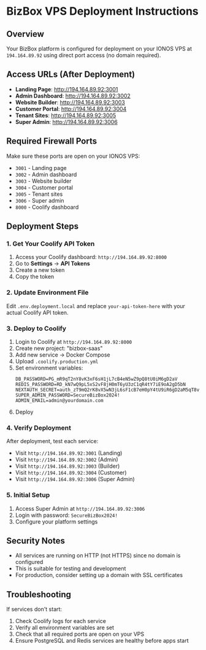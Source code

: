 # BizBox VPS Deployment Instructions

## Overview
Your BizBox platform is configured for deployment on your IONOS VPS at `194.164.89.92` using direct port access (no domain required).

## Access URLs (After Deployment)
- **Landing Page**: http://194.164.89.92:3001
- **Admin Dashboard**: http://194.164.89.92:3002  
- **Website Builder**: http://194.164.89.92:3003
- **Customer Portal**: http://194.164.89.92:3004
- **Tenant Sites**: http://194.164.89.92:3005
- **Super Admin**: http://194.164.89.92:3006

## Required Firewall Ports
Make sure these ports are open on your IONOS VPS:
- `3001` - Landing page
- `3002` - Admin dashboard
- `3003` - Website builder
- `3004` - Customer portal
- `3005` - Tenant sites
- `3006` - Super admin
- `8000` - Coolify dashboard

## Deployment Steps

### 1. Get Your Coolify API Token
1. Access your Coolify dashboard: `http://194.164.89.92:8000`
2. Go to **Settings** → **API Tokens**
3. Create a new token
4. Copy the token

### 2. Update Environment File
Edit `.env.deployment.local` and replace `your-api-token-here` with your actual Coolify API token.

### 3. Deploy to Coolify
1. Login to Coolify at `http://194.164.89.92:8000`
2. Create new project: "bizbox-saas"
3. Add new service → Docker Compose
4. Upload `.coolify.production.yml`
5. Set environment variables:
   ```
   DB_PASSWORD=PG_mR9qT2nY8vK3xF6sH1jL7cB4eN5wZ9pQ8tU0iM6gD2aV
   REDIS_PASSWORD=RD_kN7wQ9pL5xS2vF8jH0mT6yU3zC1qR4tY7iE9oA2gD5bN
   NEXTAUTH_SECRET=auth_zT9mQ2rK8vX5wN3jL6sF1cB7eH0pY4tU9iR6gD2aM5qT8v_secure2024
   SUPER_ADMIN_PASSWORD=SecureBizBox2024!
   ADMIN_EMAIL=admin@yourdomain.com
   ```
6. Deploy

### 4. Verify Deployment
After deployment, test each service:
- Visit `http://194.164.89.92:3001` (Landing)
- Visit `http://194.164.89.92:3002` (Admin)
- Visit `http://194.164.89.92:3003` (Builder)
- Visit `http://194.164.89.92:3004` (Customer)
- Visit `http://194.164.89.92:3006` (Super Admin)

### 5. Initial Setup
1. Access Super Admin at `http://194.164.89.92:3006`
2. Login with password: `SecureBizBox2024!`
3. Configure your platform settings

## Security Notes
- All services are running on HTTP (not HTTPS) since no domain is configured
- This is suitable for testing and development
- For production, consider setting up a domain with SSL certificates

## Troubleshooting
If services don't start:
1. Check Coolify logs for each service
2. Verify all environment variables are set
3. Check that all required ports are open on your VPS
4. Ensure PostgreSQL and Redis services are healthy before apps start